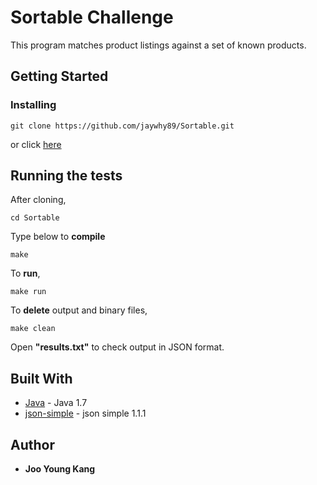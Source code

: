 # Sortable Challenge

This program matches product listings against a set of known products.

## Getting Started

### Installing

```
git clone https://github.com/jaywhy89/Sortable.git
```
or click [here](https://github.com/jaywhy89/Sortable)

## Running the tests

After cloning,
```
cd Sortable
```

Type below to <b>compile</b>
```
make
```

To <b>run</b>,
```
make run
```

To <b>delete</b> output and binary files,
```
make clean
```

Open <b>"results.txt"</b> to check output in JSON format.


## Built With

* [Java](http://www.oracle.com/technetwork/java/javase/downloads/jdk7-downloads-1880260.html) - Java 1.7
* [json-simple](https://code.google.com/archive/p/json-simple/) - json simple 1.1.1

## Author

* **Joo Young Kang**
